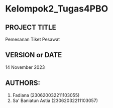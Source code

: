 # Kelompok2_Tugas4PBO
## PROJECT TITLE
Pemesanan Tiket Pesawat
## VERSION or DATE
14 November 2023
## AUTHORS:
1. Fadiana (230620032211103055)
2. Sa' Baniatun Astia (23062032211103057)



